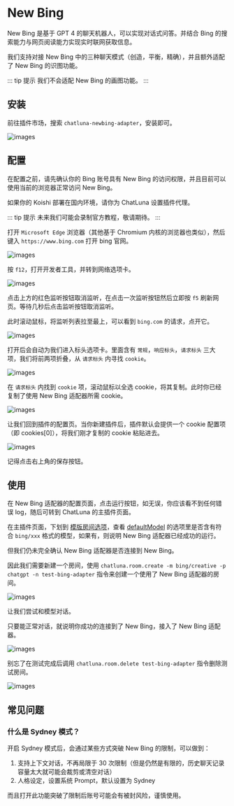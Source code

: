 # New Bing

New Bing 是基于 GPT 4 的聊天机器人，可以实现对话式问答。并结合 Bing 的搜索能力与网页阅读能力实现实时联网获取信息。

我们支持对接 New Bing 中的三种聊天模式（创造，平衡，精确），并且额外适配了 New Bing 的识图功能。

::: tip 提示
我们不会适配 New Bing 的画图功能。
:::

## 安装

前往插件市场，搜索 `chatluna-newbing-adapter`，安装即可。

![images](../../public/images/plugin_newbing_adapter_1.png)

## 配置

在配置之前，请先确认你的 Bing 账号具有 New Bing 的访问权限，并且目前可以使用当前的浏览器正常访问 New Bing。

如果你的 Koishi 部署在国内环境，请你为 ChatLuna 设置插件代理。

::: tip 提示
未来我们可能会录制官方教程，敬请期待。
:::

打开 `Microsoft Edge` 浏览器（其他基于 Chromium 内核的浏览器也类似），然后键入 `https://www.bing.com` 打开 bing 官网。

![images](../../public/images/plugin_newbing_cookie_1.png)

按 `f12`，打开开发者工具，并转到网络选项卡。

![images](../../public/images/plugin_newbing_cookie_2.png)

点击上方的红色监听按钮取消监听，在点击一次监听按钮然后立即按 `f5` 刷新网页。等待几秒后点击监听按钮取消监听。

此时滚动鼠标，将监听列表拉至最上，可以看到 `bing.com` 的请求，点开它。

![images](../../public/images/plugin_newbing_cookie_3.png)

打开后会自动为我们进入标头选项卡。里面含有 `常规`，`响应标头`，`请求标头` 三大项，我们将前两项折叠，从 `请求标头` 内寻找 `cookie`。

![images](../../public/images/plugin_newbing_cookie_4.png)

在 `请求标头` 内找到 `cookie` 项，滚动鼠标以全选 cookie，将其复制。此时你已经复制了使用 New Bing 适配器所需 cookie。

![images](../../public/images/plugin_newbing_cookie_5.png)

让我们回到插件的配置页。当你新建插件后，插件默认会提供一个 cookie 配置项（即 cookies[0]），将我们刚才复制的 cookie 粘贴进去。

![images](../../public/images/plugin_newbing_pic2.png)

记得点击右上角的保存按钮。

## 使用

在 New Bing 适配器的配置页面，点击运行按钮，如无误，你应该看不到任何错误 log，随后可转到 ChatLuna 的主插件页面。

在主插件页面，下划到 [模版房间选项](../useful-configurations.md#模版房间选项)，查看 [defaultModel](../useful-configurations.md#defaultmodel) 的选项里是否含有符合 `bing/xxx` 格式的模型，如果有，则说明 New Bing 适配器已经成功的运行。

但我们仍未完全确认 New Bing 适配器是否连接到 New Bing。

因此我们需要新建一个房间，使用 `chatluna.room.create -m bing/creative -p chatgpt -n test-bing-adapter` 指令来创建一个使用了 New Bing 适配器的房间。

![images](../../public/images/plugin_newbing_pic3.png)

让我们尝试和模型对话。

只要能正常对话，就说明你成功的连接到了 New Bing，接入了 New Bing 适配器。

![images](../../public/images/plugin_newbing_pic4.png)

别忘了在测试完成后调用 `chatluna.room.delete test-bing-adapter` 指令删除测试房间。

![images](../../public/images/plugin_newbing_pic5.png)

## 常见问题

### 什么是 Sydney 模式？

开启 Sydney 模式后，会通过某些方式突破 New Bing 的限制，可以做到：

1. 支持上下文对话，不再局限于 30 次限制（但是仍然是有限的，历史聊天记录容量太大就可能会裁剪或清空对话）
2. 人格设定，设置系统 Prompt，默认设置为 Sydney

而且打开此功能突破了限制后账号可能会有被封风险，谨慎使用。
